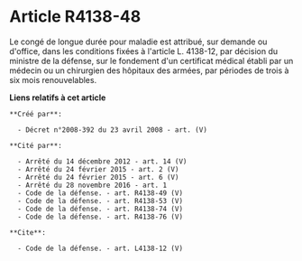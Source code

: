 # Article R4138-48

Le congé de longue durée pour maladie est attribué, sur demande ou d'office, dans les conditions fixées à l'article L.
4138-12, par décision du ministre de la défense, sur le fondement d'un certificat médical établi par un médecin ou un
chirurgien des hôpitaux des armées, par périodes de trois à six mois renouvelables.

**Liens relatifs à cet article**

	**Créé par**:

	  - Décret n°2008-392 du 23 avril 2008 - art. (V)

	**Cité par**:

	  - Arrêté du 14 décembre 2012 - art. 14 (V)
	  - Arrêté du 24 février 2015 - art. 2 (V)
	  - Arrêté du 24 février 2015 - art. 6 (V)
	  - Arrêté du 28 novembre 2016 - art. 1
	  - Code de la défense. - art. R4138-49 (V)
	  - Code de la défense. - art. R4138-53 (V)
	  - Code de la défense. - art. R4138-74 (V)
	  - Code de la défense. - art. R4138-76 (V)

	**Cite**:

	  - Code de la défense. - art. L4138-12 (V)
